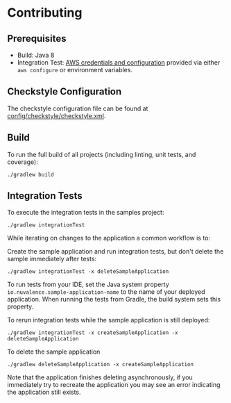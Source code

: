 # Contributing

## Prerequisites
 - Build: Java 8
 - Integration Test: [AWS credentials and configuration](https://docs.aws.amazon.com/cli/latest/userguide/cli-chap-configure.html) provided via either `aws configure` or environment variables.

## Checkstyle Configuration
The checkstyle configuration file can be found at [config/checkstyle/checkstyle.xml](config/checkstyle/checkstyle.xml).

## Build
To run the full build of all projects (including linting, unit tests, and coverage):
```
./gradlew build
```

## Integration Tests
To execute the integration tests in the samples project:
```
./gradlew integrationTest
```

While iterating on changes to the application a common workflow is to:

Create the sample application and run integration tests, but don't delete the sample immediately after tests:
```
./gradlew integrationTest -x deleteSampleApplication
```

To run tests from your IDE, set the Java system property `io.nuvalence.sample-application-name`
to the name of your deployed application. When running the tests from Gradle, the build system sets this property.

To rerun integration tests while the sample application is still deployed:
```
./gradlew integrationTest -x createSampleApplication -x deleteSampleApplication
```

To delete the sample application
```
./gradlew deleteSampleApplication -x createSampleApplication
```

Note that the application finishes deleting asynchronously, if you immediately try to recreate the application
you may see an error indicating the application still exists. 